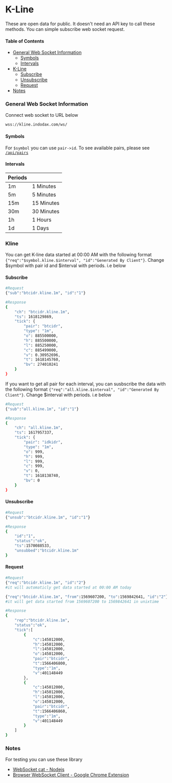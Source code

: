 # K-Line
These are open data for public. It doesn't need an API key to call these methods. You can simple subscribe web socket request.

#### Table of Contents
 - [General Web Socket Information](#general-web-socket-information)
    - [Symbols](#symbols)
    - [Intervals](#intervals)
 - [K-Line](#kline)
     - [Subscribe](#kline-subscribe) 
     - [Unsubscribe](#kline-unsubscribe)  
     - [Request](#kline-request)
 - [Notes](#notes)
    
### General Web Socket Information
Connect web socket to URL below
```sh
wss://kline.indodax.com/ws/
```

#### Symbols
For `$symbol` you can use `pair->id`. To see available pairs, please see [`/api/pairs`][PublicRestApi]

#### Intervals
| Periods ||
| ------ | ------ |
| 1m | 1 Minutes |
| 5m | 5 Minutes |
| 15m | 15 Minutes |
| 30m | 30 Minutes |
| 1h | 1 Hours |
| 1d | 1 Days |

### Kline
You can get K-line data started at 00:00 AM with the following format
`{"req":"$symbol.kline.$interval", "id":"Generated By Client"}`. Change $symbol with pair id and $interval with periods. i.e below

#### Subscribe <a name="kline-subscribe"></a>
```sh
#Request
{"sub":"btcidr.kline.1m", "id":"1"}

#Response
{
    "ch": "btcidr.kline.1m",
    "ts": 1618129869,
    "tick": {
        "pair": "btcidr",
        "type": "1m",
        "o": 885500000,
        "h": 885500000,
        "l": 885250000,
        "c": 885499000,
        "v": 0.30952696,
        "t": 1618145760,
        "bv": 274010241
    }
}
```

If you want to get all pair for each interval, you can susbscribe the data with the following format
`{"req":"all.kline.$interval", "id":"Generated By Client"}`. Change $interval with periods. i.e below
```sh
#Request
{"sub":"all.kline.1m", "id":"1"}

#Response
{
    "ch": "all.kline.1m",
    "ts": 1617957337,
    "tick": {
        "pair": "idkidr",
        "type": "1m",
        "o": 999,
        "h": 999,
        "l": 999,
        "c": 999,
        "v": 0,
        "t": 1618138740,
        "bv": 0
    }
}
```

#### Unsubscribe <a name="kline-unsubscribe"></a>
```sh
#Request
{"unsub":"btcidr.kline.1m", "id":"1"}

#Response
{
    "id":"1",
    "status":"ok",
    "ts":1570088533,
    "unsubbed":"btcidr.kline.1m"
}
```

#### Request <a name="kline-request"></a>
```sh
#Request
{"req":"btcidr.kline.1m", "id":"2"}
#it will automaticly get data started at 00:00 AM today

{"req":"btcidr.kline.1m", "from":1569607200, "to":1569842641, "id":"2"}
#it will get data started from 1569607200 to 1569842641 in unixtime

#Response
{
    "rep":"btcidr.kline.1m",
    "status":"ok",
    "tick":[
        {
            "c":145012000,
            "h":145012000,
            "l":145012000,
            "o":145012000,
            "pair":"btcidr",
            "t":1566406800,
            "type":"1m",
            "v":401148449
        },
        {
            "c":145012000,
            "h":145012000,
            "l":145012000,
            "o":145012000,
            "pair":"btcidr",
            "t":1566406860,
            "type":"1m",
            "v":401148449
        }
    ]
}
```

### Notes
For testing you can use these library 
 - [WebSocket cat - Nodejs](https://www.npmjs.com/package/wscat)
 - [Browser WebSocket Client - Google Chrome Extension](https://chrome.google.com/webstore/detail/browser-websocket-client/mdmlhchldhfnfnkfmljgeinlffmdgkjo?hl=en) 

[PublicRestApi]: <https://github.com/btcid/indodax-official-api-docs/blob/master/Public-RestAPI.md#pairs>
